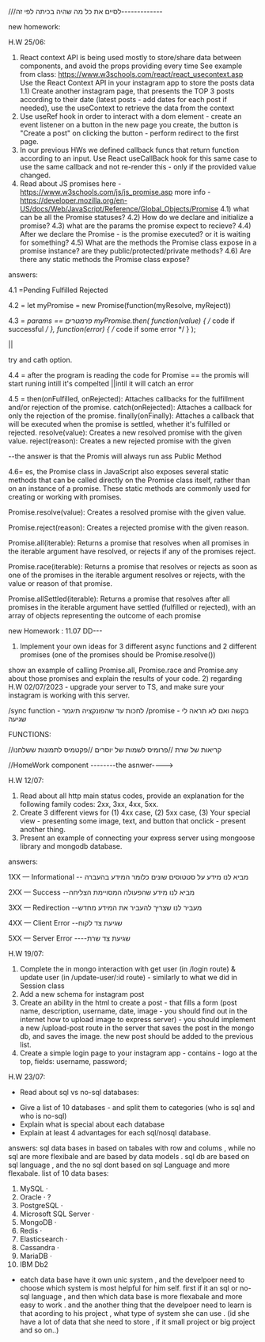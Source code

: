 <!-- 1.3) Present an example how to use useEffect to fetch for this object array from another server.


(hint: use array.map to iterate and build the components)

???
2) Build another component for the project, add 3 props from outside to the component and define a type for those props

??


left to end :

  2.1) Read about setInterval - https://www.w3schools.com/jsref/met_win_setinterval.asp
  Inside the component - use the interval for updating once in a minute the state (using useState) called "greenLight" to true - this flag is a boolean "green light" that should be turned-off (false) after 1 second
  2.2) Create a function that calculates the remaining seconds for the day (until 00:00 today), use the hook useMemo to calculate this only when the flag "greenLight" is true!
  2.3) Present the remaining seconds for the day in the return() from the component.
3) Read about useContext, useRef, useCallback - explain in class their usage.
  -->

///לסיים את כל מה שהיה בכיתה לפי זה------------- <!-- Done -->

new homework:

H.W 25/06:

1. React context API is being used mostly to store/share data between components, and avoid the props providing every time
   See example from class: https://www.w3schools.com/react/react_usecontext.asp
   Use the React Context API in your instagram app to store the posts data
   1.1) Create another instagram page, that presents the TOP 3 posts according to their date (latest posts - add dates for each post if needed), use the useContext to retrieve the data from the context
2. Use useRef hook in order to interact with a dom element - create an event listener on a button in the new page you create, the button is "Create a post"
   on clicking the button - perform redirect to the first page.
3. In our previous HWs we defined callback funcs that return function according to an input.
   Use React useCallBack hook for this same case to use the same callback and not re-render this - only if the provided value changed.
4. Read about JS promises here -
   https://www.w3schools.com/js/js_promise.asp
   more info - https://developer.mozilla.org/en-US/docs/Web/JavaScript/Reference/Global_Objects/Promise
   4.1) what can be all the Promise statuses?
   4.2) How do we declare and initialize a promise?
   4.3) what are the params the promise expect to recieve?
   4.4) After we declare the Promise - is the promise executed? or it is waiting for something?
   4.5) What are the methods the Promise class expose in a promise instance? are they public/protected/private methods?
   4.6) Are there any static methods the Promise class expose?

answers:

4.1 =Pending
Fulfilled
Rejected

4.2 =
let myPromise = new Promise(function(myResolve, myReject))

4.3 =
_params == פרמטרים
myPromise.then(
function(value) { /_ code if successful _/ },
function(error) { /_ code if some error \*/ }
);

||

try and cath option.

4.4 =
after the program is reading the code for Promise == the promis will start runing intill it's compelted ||intil it will catch an error

4.5 =
then(onFulfilled, onRejected): Attaches callbacks for the fulfillment and/or rejection of the promise.
catch(onRejected): Attaches a callback for only the rejection of the promise.
finally(onFinally): Attaches a callback that will be executed when the promise is settled, whether it's fulfilled or rejected.
resolve(value): Creates a new resolved promise with the given value.
reject(reason): Creates a new rejected promise with the given

--the answer is that the Promis will always run ass Public Method

4.6=
es, the Promise class in JavaScript also exposes several static methods that can be called directly on the Promise class itself, rather than on an instance of a promise. These static methods are commonly used for creating or working with promises.

Promise.resolve(value): Creates a resolved promise with the given value.

Promise.reject(reason): Creates a rejected promise with the given reason.

Promise.all(iterable): Returns a promise that resolves when all promises in the iterable argument have resolved, or rejects if any of the promises reject.

Promise.race(iterable): Returns a promise that resolves or rejects as soon as one of the promises in the iterable argument resolves or rejects, with the value or reason of that promise.

Promise.allSettled(iterable): Returns a promise that resolves after all promises in the iterable argument have settled (fulfilled or rejected), with an array of objects representing the outcome of each promise

new Homework : 11.07
DD---

1. Implement your own ideas for 3 different async functions and 2 different promises (one of the promises should be Promise.resolve())

show an example of calling Promise.all, Promise.race and Promise.any about those promises and explain the results of your code. 2) regarding H.W 02/07/2023 - upgrade your server to TS, and make sure your instagram is working with this server.

/sync function - לחכות עד שהפונקציה תיגמר
/promise - בקשה ואם לא תראה לי שגיעה

FUNCTIONS:

//קריאות של שרת
//פרומיס לשמות של יוסרים
//פקטמיס לתמונות ששלחנו

//HomeWork component --------the asnwer---->

H.W 12/07:

1. Read about all http main status codes, provide an explanation for the following family codes: 2xx, 3xx, 4xx, 5xx.
2. Create 3 different views for (1) 4xx case, (2) 5xx case, (3) Your special view - presenting some image, text, and button that onclick - present another thing.
3. Present an example of connecting your express server using mongoose library and mongodb database.

answers:
<!-- ------------------------------ -->

1XX — Informational -- מביא לנו מידע על סטטוסים שונים כלומר המידע בהעברה

<!-- ------------------------------ -->
2XX — Success --מביא לנו מידע שהפעולה המסויימת הצליחה

<!-- ------------------------------ -->
3XX — Redirection --מעביר לנו  שצריך להעביר את המידע מחדש


4XX — Client Error --שגיעת צד לקוח

5XX — Server Error ----שגיעת צד שרת




H.W 19/07:
1) Complete the in mongo interaction with get user (in /login route) & update user (in /update-user/:id route) - similarly to what we did in Session class
2) Add a new schema for instagram post
3) Create an ability in the html to create a post - that fills a form (post name, description, username, date, image - you should find out in the internet how to upload image to express server) - you should implement a new /upload-post route in the server that saves the post in the mongo db, and saves the image. the new post should be added to the previous list.
4) Create a simple login page to your instagram app - contains - logo at the top, fields: username, password;




H.W 23/07:
- Read about sql vs no-sql databases:
* Give a list of 10 databases - and split them to categories (who is sql and who is no-sql)
* Explain what is special about each database
* Explain at least 4 advantages for each sql/nosql database.

answers:
sql data bases in based on tabales with row and colums , while no sql are more flexibale and are based by data models .
sql db are based on sql language , and the no sql dont based on sql Language and more flexabale.
list of 10 data bases:
1. MySQL ·  <!-- sql -->
2. Oracle ·   <!-- , NoSQL and MySQL -->?
3. PostgreSQL ·   <!-- sql -->
4. Microsoft SQL Server ·  <!-- sql -->
5. MongoDB ·  <!-- no-sql -->
6. Redis · <!-- no-sql -->
7. Elasticsearch ·<!-- sql -->
8. Cassandra · <!-- no-sql -->
9. MariaDB ·    <!-- sql -->    
10. IBM Db2            <!-- sql -->

<!-- sql -->
<!-- no-sql -->
<!-- , NoSQL and MySQL -->

* eatch data base have it own unic system , and the develpoer need to choose which system is most helpful for him self.
first if it an sql or no-sql language , and then which data base is more flexabale and more easy to work . 
and the another thing that the develpoer need to learn is that acording to his project , what type of system she can use .
(id she have a lot of data that she need to store , if it small project or big project and so on..)

